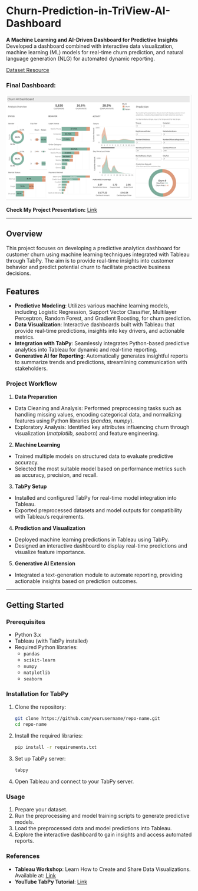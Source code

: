 # Churn-Prediction-in-TriView-AI-Dashboard
**A Machine Learning and AI-Driven Dashboard for Predictive Insights**
Developed a dashboard combined with interactive data visualization, machine learning (ML) models for real-time churn prediction, and natural language generation (NLG) for automated dynamic reporting.

[Dataset Resource](https://www.kaggle.com/datasets/ankitverma2010/ecommerce-customer-churn-analysis-and-prediction/data)

### Final Dashboard:
![image](https://github.com/sarahyhi/Churn-Prediction-in-TriView-AI-Dashboard/blob/main/Dashboard_0506.png)

**Check My Project Presentation:** [Link](Presentation-final.pdf)

---

## Overview
This project focuses on developing a predictive analytics dashboard for customer churn using machine learning techniques integrated with Tableau through TabPy. The aim is to provide real-time insights into customer behavior and predict potential churn to facilitate proactive business decisions.

## Features
- **Predictive Modeling**: Utilizes various machine learning models, including Logistic Regression, Support Vector Classifier, Multilayer Perceptron, Random Forest, and Gradient Boosting, for churn prediction.
- **Data Visualization**: Interactive dashboards built with Tableau that provide real-time predictions, insights into key drivers, and actionable metrics.
- **Integration with TabPy**: Seamlessly integrates Python-based predictive analytics into Tableau for dynamic and real-time reporting.
- **Generative AI for Reporting**: Automatically generates insightful reports to summarize trends and predictions, streamlining communication with stakeholders.

### Project Workflow
1. **Data Preparation**
 - Data Cleaning and Analysis: Performed preprocessing tasks such as handling missing values, encoding categorical data, and normalizing features using Python libraries (*pandas, numpy*).
 - Exploratory Analysis: Identified key attributes influencing churn through visualization (*matplotlib, seaborn*) and feature engineering.
2. **Machine Learning**
 - Trained multiple models on structured data to evaluate predictive accuracy.
 - Selected the most suitable model based on performance metrics such as accuracy, precision, and recall.
3. **TabPy Setup**
 - Installed and configured TabPy for real-time model integration into Tableau.
 - Exported preprocessed datasets and model outputs for compatibility with Tableau’s requirements.
4. **Prediction and Visualization**
 - Deployed machine learning predictions in Tableau using TabPy.
 - Designed an interactive dashboard to display real-time predictions and visualize feature importance.
5. **Generative AI Extension**
 - Integrated a text-generation module to automate reporting, providing actionable insights based on prediction outcomes.

---

## Getting Started
### Prerequisites
- Python 3.x
- Tableau (with TabPy installed)
- Required Python libraries:
  - `pandas`
  - `scikit-learn`
  - `numpy`
  - `matplotlib`
  - `seaborn` 

### Installation for TabPy
1. Clone the repository:
   ```bash
   git clone https://github.com/yourusername/repo-name.git
   cd repo-name
   
2. Install the required libraries:
   ```bash
   pip install -r requirements.txt

3. Set up TabPy server:
   ```bash
   tabpy
   
4. Open Tableau and connect to your TabPy server.

### Usage
1. Prepare your dataset.
2. Run the preprocessing and model training scripts to generate predictive models.
3. Load the preprocessed data and model predictions into Tableau.
4. Explore the interactive dashboard to gain insights and access automated reports.

### References
- **Tableau Workshop**: Learn How to Create and Share Data Visualizations. Available at: [Link](https://books.google.it/books?hl=zh-TW&lr=lang_en&id=JvPSEAAAQBAJ&oi=fnd&pg=PP1&dq=TabPy+machine+learning)
- **YouTube TabPy Tutorial**: [Link](https://www.youtube.com/watch?v=R__EeIePba8)
